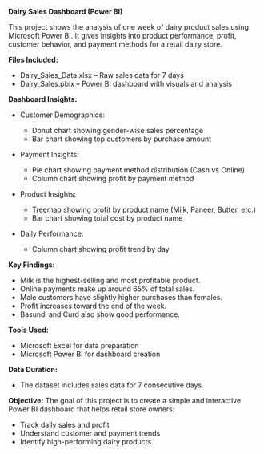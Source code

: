 **Dairy Sales Dashboard (Power BI)**

This project shows the analysis of one week of dairy product sales using Microsoft Power BI.
It gives insights into product performance, profit, customer behavior, and payment methods for a retail dairy store.

**Files Included:**

* Dairy_Sales_Data.xlsx – Raw sales data for 7 days
* Dairy_Sales.pbix – Power BI dashboard with visuals and analysis

**Dashboard Insights:**

* Customer Demographics:

  * Donut chart showing gender-wise sales percentage
  * Bar chart showing top customers by purchase amount

* Payment Insights:

  * Pie chart showing payment method distribution (Cash vs Online)
  * Column chart showing profit by payment method

* Product Insights:

  * Treemap showing profit by product name (Milk, Paneer, Butter, etc.)
  * Bar chart showing total cost by product name

* Daily Performance:

  * Column chart showing profit trend by day

**Key Findings:**

* Milk is the highest-selling and most profitable product.
* Online payments make up around 65% of total sales.
* Male customers have slightly higher purchases than females.
* Profit increases toward the end of the week.
* Basundi and Curd also show good performance.

**Tools Used:**

* Microsoft Excel for data preparation
* Microsoft Power BI for dashboard creation

**Data Duration:**

* The dataset includes sales data for 7 consecutive days.

**Objective:**
The goal of this project is to create a simple and interactive Power BI dashboard that helps retail store owners:

* Track daily sales and profit
* Understand customer and payment trends
* Identify high-performing dairy products


